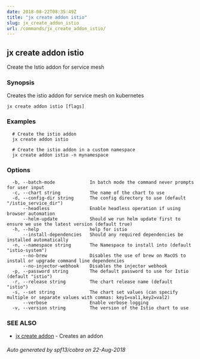 ```yaml
---
date: 2018-08-22T08:35:49Z
title: "jx create addon istio"
slug: jx_create_addon_istio
url: /commands/jx_create_addon_istio/
---
```

## jx create addon istio

Create the Istio addon for service mesh

### Synopsis

Creates the istio addon for service mesh on kubernetes

```
jx create addon istio [flags]
```

### Examples

```
  # Create the istio addon
  jx create addon istio
  
  # Create the istio addon in a custom namespace
  jx create addon istio -n mynamespace
```

### Options

```
  -b, --batch-mode             In batch mode the command never prompts for user input
  -c, --chart string           The name of the chart to use
  -d, --config-dir string      The config directory to use (default "/istio_service_dir")
      --headless               Enable headless operation if using browser automation
      --helm-update            Should we run helm update first to ensure we use the latest version (default true)
  -h, --help                   help for istio
      --install-dependencies   Should any required dependencies be installed automatically
  -n, --namespace string       The Namespace to install into (default "istio-system")
      --no-brew                Disables the use of brew on MacOS to install or upgrade command line dependencies
      --no-injector-webhook    Disables the injector webhook
  -p, --password string        The default password to use for Istio (default "istio")
  -r, --release string         The chart release name (default "istio")
  -s, --set string             The chart set values (can specify multiple or separate values with commas: key1=val1,key2=val2)
      --verbose                Enable verbose logging
  -v, --version string         The version of the Istio chart to use
```

### SEE ALSO

* [jx create addon](/commands/jx_create_addon/)	 - Creates an addon

###### Auto generated by spf13/cobra on 22-Aug-2018
